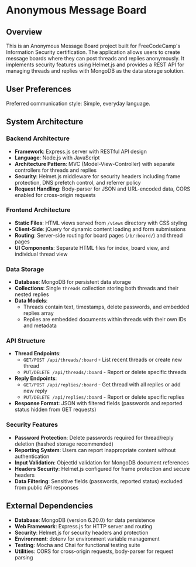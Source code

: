 # Anonymous Message Board

## Overview

This is an Anonymous Message Board project built for FreeCodeCamp's Information Security certification. The application allows users to create message boards where they can post threads and replies anonymously. It implements security features using Helmet.js and provides a REST API for managing threads and replies with MongoDB as the data storage solution.

## User Preferences

Preferred communication style: Simple, everyday language.

## System Architecture

### Backend Architecture
- **Framework**: Express.js server with RESTful API design
- **Language**: Node.js with JavaScript
- **Architecture Pattern**: MVC (Model-View-Controller) with separate controllers for threads and replies
- **Security**: Helmet.js middleware for security headers including frame protection, DNS prefetch control, and referrer policy
- **Request Handling**: Body-parser for JSON and URL-encoded data, CORS enabled for cross-origin requests

### Frontend Architecture
- **Static Files**: HTML views served from `/views` directory with CSS styling
- **Client-Side**: jQuery for dynamic content loading and form submissions
- **Routing**: Server-side routing for board pages (`/b/:board/`) and thread pages
- **UI Components**: Separate HTML files for index, board view, and individual thread view

### Data Storage
- **Database**: MongoDB for persistent data storage
- **Collections**: Single `threads` collection storing both threads and their nested replies
- **Data Models**: 
  - Threads contain text, timestamps, delete passwords, and embedded replies array
  - Replies are embedded documents within threads with their own IDs and metadata

### API Structure
- **Thread Endpoints**: 
  - `GET/POST /api/threads/:board` - List recent threads or create new thread
  - `PUT/DELETE /api/threads/:board` - Report or delete specific threads
- **Reply Endpoints**:
  - `GET/POST /api/replies/:board` - Get thread with all replies or add new reply
  - `PUT/DELETE /api/replies/:board` - Report or delete specific replies
- **Response Format**: JSON with filtered fields (passwords and reported status hidden from GET requests)

### Security Features
- **Password Protection**: Delete passwords required for thread/reply deletion (hashed storage recommended)
- **Reporting System**: Users can report inappropriate content without authentication
- **Input Validation**: ObjectId validation for MongoDB document references
- **Headers Security**: Helmet.js configured for frame protection and secure headers
- **Data Filtering**: Sensitive fields (passwords, reported status) excluded from public API responses

## External Dependencies

- **Database**: MongoDB (version 6.20.0) for data persistence
- **Web Framework**: Express.js for HTTP server and routing
- **Security**: Helmet.js for security headers and protection
- **Environment**: dotenv for environment variable management
- **Testing**: Mocha and Chai for functional testing suite
- **Utilities**: CORS for cross-origin requests, body-parser for request parsing